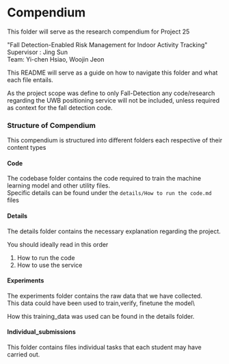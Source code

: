 # Compendium

This folder will serve as the research compendium for Project 25 

"Fall Detection-Enabled Risk Management for Indoor Activity Tracking"\
Supervisor : Jing Sun\
Team: Yi-chen Hsiao, Woojin Jeon


This README will serve as a guide on how to navigate this folder and what each file entails.

As the project scope was define to only Fall-Detection any code/research regarding the UWB positioning service will not be included, unless required as context for the fall detection code.


### Structure of Compendium
This compendium is structured into different folders each respective of their content types

#### Code
The codebase folder contains the code required to train the machine learning model and other utility files.\
Specific details can be found under the ```details/How to run the code.md``` files

#### Details
The details folder contains the necessary explanation regarding the project.

You should ideally read in this order
1) How to run the code
2) How to use the service

#### Experiments
The experiments folder contains the raw data that we have collected.\
This data could have been used to train,verify, finetune the model\

How this training_data was used can be found in the details folder.

#### Individual_submissions
This folder contains files individual tasks that each student may have carried out.